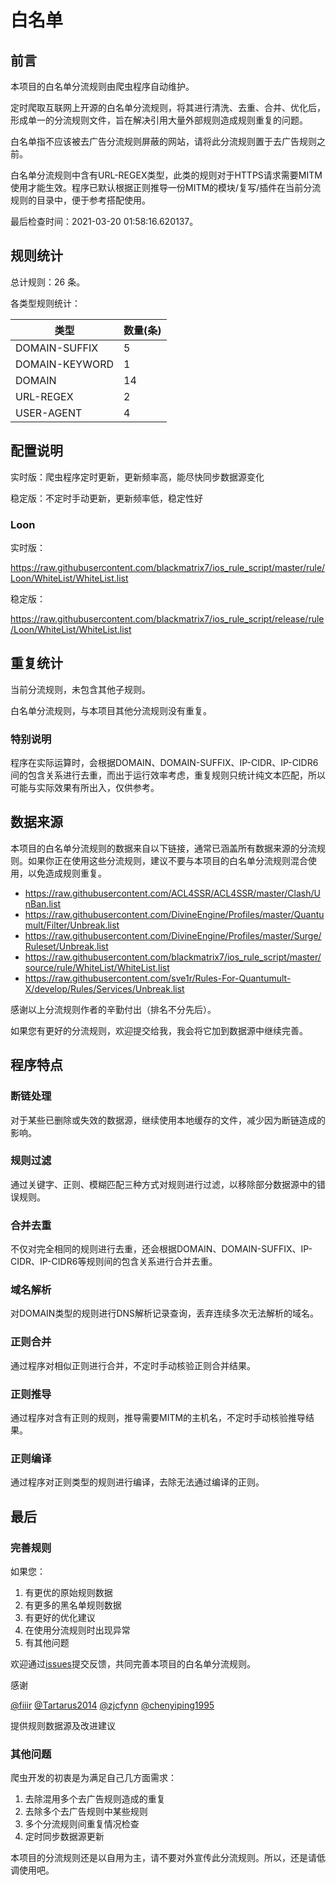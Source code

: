 # 白名单

## 前言

本项目的白名单分流规则由爬虫程序自动维护。

定时爬取互联网上开源的白名单分流规则，将其进行清洗、去重、合并、优化后，形成单一的分流规则文件，旨在解决引用大量外部规则造成规则重复的问题。

白名单指不应该被去广告分流规则屏蔽的网站，请将此分流规则置于去广告规则之前。

白名单分流规则中含有URL-REGEX类型，此类的规则对于HTTPS请求需要MITM使用才能生效。程序已默认根据正则推导一份MITM的模块/复写/插件在当前分流规则的目录中，便于参考搭配使用。

最后检查时间：2021-03-20 01:58:16.620137。

## 规则统计

总计规则：26 条。

各类型规则统计：

| 类型 | 数量(条) |
| ---- | ---- |
| DOMAIN-SUFFIX | 5 |
| DOMAIN-KEYWORD | 1 |
| DOMAIN | 14 |
| URL-REGEX | 2 |
| USER-AGENT | 4 |
## 配置说明

实时版：爬虫程序定时更新，更新频率高，能尽快同步数据源变化

稳定版：不定时手动更新，更新频率低，稳定性好

### Loon 
实时版：

https://raw.githubusercontent.com/blackmatrix7/ios_rule_script/master/rule/Loon/WhiteList/WhiteList.list

稳定版：

https://raw.githubusercontent.com/blackmatrix7/ios_rule_script/release/rule/Loon/WhiteList/WhiteList.list

## 重复统计


当前分流规则，未包含其他子规则。


白名单分流规则，与本项目其他分流规则没有重复。
### 特别说明
程序在实际运算时，会根据DOMAIN、DOMAIN-SUFFIX、IP-CIDR、IP-CIDR6间的包含关系进行去重，而出于运行效率考虑，重复规则只统计纯文本匹配，所以可能与实际效果有所出入，仅供参考。

## 数据来源

本项目的白名单分流规则的数据来自以下链接，通常已涵盖所有数据来源的分流规则。如果你正在使用这些分流规则，建议不要与本项目的白名单分流规则混合使用，以免造成规则重复。

- https://raw.githubusercontent.com/ACL4SSR/ACL4SSR/master/Clash/UnBan.list
- https://raw.githubusercontent.com/DivineEngine/Profiles/master/Quantumult/Filter/Unbreak.list
- https://raw.githubusercontent.com/DivineEngine/Profiles/master/Surge/Ruleset/Unbreak.list
- https://raw.githubusercontent.com/blackmatrix7/ios_rule_script/master/source/rule/WhiteList/WhiteList.list
- https://raw.githubusercontent.com/sve1r/Rules-For-Quantumult-X/develop/Rules/Services/Unbreak.list


感谢以上分流规则作者的辛勤付出（排名不分先后）。

如果您有更好的分流规则，欢迎提交给我，我会将它加到数据源中继续完善。

## 程序特点

### 断链处理

对于某些已删除或失效的数据源，继续使用本地缓存的文件，减少因为断链造成的影响。

### 规则过滤

通过关键字、正则、模糊匹配三种方式对规则进行过滤，以移除部分数据源中的错误规则。

### 合并去重

不仅对完全相同的规则进行去重，还会根据DOMAIN、DOMAIN-SUFFIX、IP-CIDR、IP-CIDR6等规则间的包含关系进行合并去重。

### 域名解析

对DOMAIN类型的规则进行DNS解析记录查询，丢弃连续多次无法解析的域名。

### 正则合并

通过程序对相似正则进行合并，不定时手动核验正则合并结果。

### 正则推导

通过程序对含有正则的规则，推导需要MITM的主机名，不定时手动核验推导结果。

### 正则编译

通过程序对正则类型的规则进行编译，去除无法通过编译的正则。

## 最后

### 完善规则

如果您：

1. 有更优的原始规则数据
2. 有更多的黑名单规则数据
3. 有更好的优化建议
4. 在使用分流规则时出现异常
5. 有其他问题

欢迎通过[issues](https://github.com/blackmatrix7/ios_rule_script/issues/new)提交反馈，共同完善本项目的白名单分流规则。

感谢

[@fiiir](https://github.com/fiiir) [@Tartarus2014](https://github.com/Tartarus2014) [@zjcfynn](https://github.com/zjcfynn) [@chenyiping1995](https://github.com/chenyiping1995) 

提供规则数据源及改进建议

### 其他问题

爬虫开发的初衷是为满足自己几方面需求：

1. 去除混用多个去广告规则造成的重复
2. 去除多个去广告规则中某些规则
3. 多个分流规则间重复情况检查
4. 定时同步数据源更新

本项目的分流规则还是以自用为主，请不要对外宣传此分流规则。所以，还是请低调使用吧。